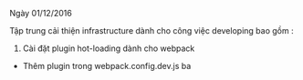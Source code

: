 Ngày 01/12/2016

Tập trung cải thiện infrastructure dành cho công việc developing bao gồm :
 
1. Cài đặt plugin hot-loading dành cho webpack
 * Thêm plugin trong webpack.config.dev.js ba
